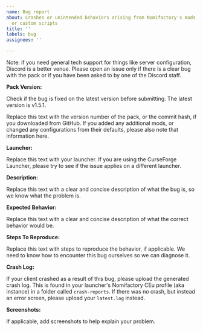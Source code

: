 ```yaml
---
name: Bug report
about: Crashes or unintended behaviors arising from Nomifactory's mods, configurations,
  or custom scripts
title: ''
labels: bug
assignees: ''

---
```


Note: if you need general tech support for things like server configuration, Discord is a better venue. Please open an issue only if there is a clear bug with the pack or if you have been asked to by one of the Discord staff.

**Pack Version:**

Check if the bug is fixed on the latest version before submitting. The latest version is v1.5.1.

Replace this text with the version number of the pack, or the commit hash, if you downloaded from GitHub. If you added any additional mods, or changed any configurations from their defaults, please also note that information here.

**Launcher:**

Replace this text with your launcher. If you are using the CurseForge Launcher, please try to see if the issue applies on a different launcher. 

**Description:**

Replace this text with a clear and concise description of what the bug is, so we know what the problem is.

**Expected Behavior:**

Replace this text with a clear and concise description of what the correct behavior would be.

**Steps To Reproduce:**

Replace this text with steps to reproduce the behavior, if applicable. We need to know how to encounter this bug ourselves so we can diagnose it.

**Crash Log:**

If your client crashed as a result of this bug, please upload the generated crash log. This is found in your launcher's Nomifactory CEu profile (aka instance) in a folder called `crash-reports`. If there was no crash, but instead an error screen, please upload your `latest.log` instead.

**Screenshots:**

If applicable, add screenshots to help explain your problem.
